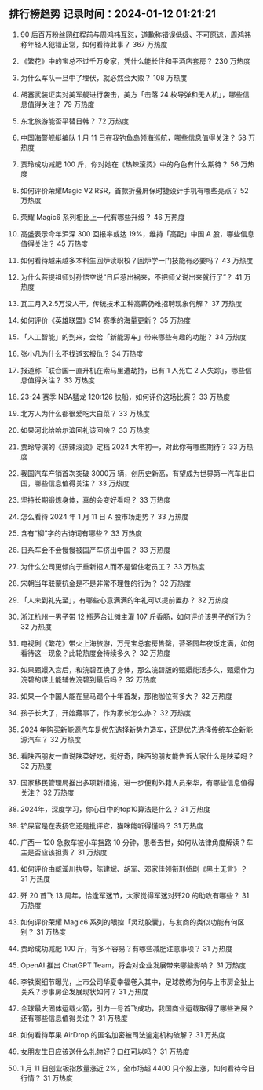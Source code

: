 
## 排行榜趋势 记录时间：2024-01-12 01:21:21
  
  1. 90 后百万粉丝网红程前与周鸿祎互怼，道歉称错误低级、不可原谅，周鸿祎称年轻人犯错正常，如何看待此事？ 367 万热度
    
  2. 《繁花》中的宝总不过千万身家，凭什么能长住和平酒店套房？ 230 万热度
    
  3. 为什么军队一旦中了埋伏，就必然会大败？ 108 万热度
    
  4. 胡塞武装证实对美军舰进行袭击，美方「击落 24 枚导弹和无人机」，哪些信息值得关注？ 79 万热度
    
  5. 东北旅游能否平替日韩？ 72 万热度
    
  6. 中国海警舰艇编队 1 月 11 日在我钓鱼岛领海巡航，哪些信息值得关注？ 58 万热度
    
  7. 贾玲成功减肥 100 斤，你对她在《热辣滚烫》中的角色有什么期待？ 56 万热度
    
  8. 如何评价荣耀Magic V2 RSR，首款折叠屏保时捷设计手机有哪些亮点？ 52 万热度
    
  9. 荣耀 Magic6 系列相比上一代有哪些升级？ 46 万热度
    
  10. 高盛表示今年沪深 300 回报率或达 19%，维持「高配」中国 A 股，哪些信息值得关注？ 45 万热度
    
  11. 如何看待越来越多本科生回炉读职校？回炉学一门技能有必要吗？ 43 万热度
    
  12. 为什么菩提祖师对孙悟空说“日后惹出祸来，不把师父说出来就行了”？ 41 万热度
    
  13. 瓦工月入2.5万没人干，传统技术工种高薪仍难招聘现象何解？ 37 万热度
    
  14. 如何评价《英雄联盟》S14 赛季的海量更新？ 35 万热度
    
  15. 「人工智能」的到来，会给「新能源车」带来哪些有趣的功能？ 34 万热度
    
  16. 张小凡为什么不找道玄报仇？ 34 万热度
    
  17. 报道称「联合国一直升机在索马里遭劫持，已有 1 人死亡 2 人失踪」，哪些信息值得关注？ 33 万热度
    
  18. 23-24 赛季 NBA猛龙 120:126 快船，如何评价这场比赛？ 33 万热度
    
  19. 北方人为什么都很爱吃大白菜？ 33 万热度
    
  20. 如果河北给哈尔滨回礼该回啥？ 33 万热度
    
  21. 贾玲导演的《热辣滚烫》定档 2024 大年初一，对此你有哪些期待？ 33 万热度
    
  22. 我国汽车产销首次突破 3000万 辆，创历史新高，有望成为世界第一汽车出口国，哪些信息值得关注？ 33 万热度
    
  23. 坚持长期锻炼身体，真的会变好看吗？ 33 万热度
    
  24. 怎么看待 2024 年 1 月 11 日 A 股市场走势？ 33 万热度
    
  25. 含有“柳”字的古诗词有哪些？ 33 万热度
    
  26. 日系车会不会慢慢被国产车挤出中国？ 33 万热度
    
  27. 为什么公司更倾向于重新招人而不是留住老员工？ 33 万热度
    
  28. 宋朝当年联蒙抗金是不是非常不理性的行为？ 32 万热度
    
  29. 「人未到礼先至」，有哪些心意满满的年礼可以提前置办？ 32 万热度
    
  30. 浙江杭州一男子带 12 瓶茅台让摊主灌 107 斤香肠，如何评价该男子的行为？ 32 万热度
    
  31. 电视剧《繁花》带火上海旅游，万元宝总套房售罄，苔圣园年夜饭定满，如何看待这一现象？此轮热度会持续多久？ 32 万热度
    
  32. 如果甄嬛入宫后，和浣碧互换了身体，那么浣碧版的甄嬛能活多久，甄嬛作为浣碧的谋士能辅佐浣碧到最后吗？ 32 万热度
    
  33. 如果一个中国人能在皇马踢个十年首发，那他咖位有多大？ 32 万热度
    
  34. 孩子长大了，开始藏事了，作为家长怎么办？ 32 万热度
    
  35. 2024 年购买新能源汽车是优先选择新势力造车，还是优先选择传统车企新能源汽车？ 32 万热度
    
  36. 看陕西朋友一直说陕菜好吃，挺好奇，陕西的朋友能告诉大家什么是陕菜吗？ 32 万热度
    
  37. 国家移民管理局推出多项新措施，进一步便利外籍人员来华，有哪些信息值得关注？ 32 万热度
    
  38. 2024年，深度学习，你心目中的top10算法是什么？ 31 万热度
    
  39. 铲屎官是在表扬它还是批评它，猫咪能听得懂吗？ 31 万热度
    
  40. 广西一 120 急救车被小车挡路 10 分钟，患者去世，如何从法律角度解读？车主是否应该担责？ 31 万热度
    
  41. 如何评价由臧溪川执导，陈建斌、胡军、邓家佳领衔刑侦剧《黑土无言》？ 31 万热度
    
  42. 歼 20 首飞 13 周年，恰逢军迷节，大家觉得军迷对歼20 的助攻有哪些？ 31 万热度
    
  43. 如何评价荣耀 Magic6 系列的眼控「灵动胶囊」，与友商的类似功能有何区别？ 31 万热度
    
  44. 贾玲成功减肥 100 斤，有多不容易？有哪些减肥注意事项？ 31 万热度
    
  45. OpenAI 推出 ChatGPT Team，将会对企业发展带来哪些影响？ 31 万热度
    
  46. 李铁案细节曝光，上市公司华夏幸福卷入其中，足球教练为何与上市房企扯上关系？涉事房企发展现状如何？ 31 万热度
    
  47. 全球最大固体运载火箭，引力一号首飞成功，我国商业运载取得了哪些进展？还有哪些信息值得关注？ 31 万热度
    
  48. 如何看待苹果 AirDrop 的匿名加密被司法鉴定机构破解？ 31 万热度
    
  49. 女朋友生日应该送什么礼物好？口红可以吗？ 31 万热度
    
  50. 1 月 11 日创业板指放量涨近 2%，全市场超 4400 只个股上涨，如何看待今日行情？ 31 万热度
    